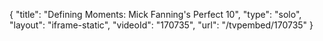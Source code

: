 {
    "title": "Defining Moments: Mick Fanning's Perfect 10",
    "type": "solo",
    "layout": "iframe-static",
    "videoId": "170735",
    "url": "\/tvpembed\/170735"
}